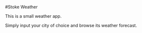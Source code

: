 #Stoke Weather

This is a small weather app.

Simply input your city of choice and browse its weather forecast. 
